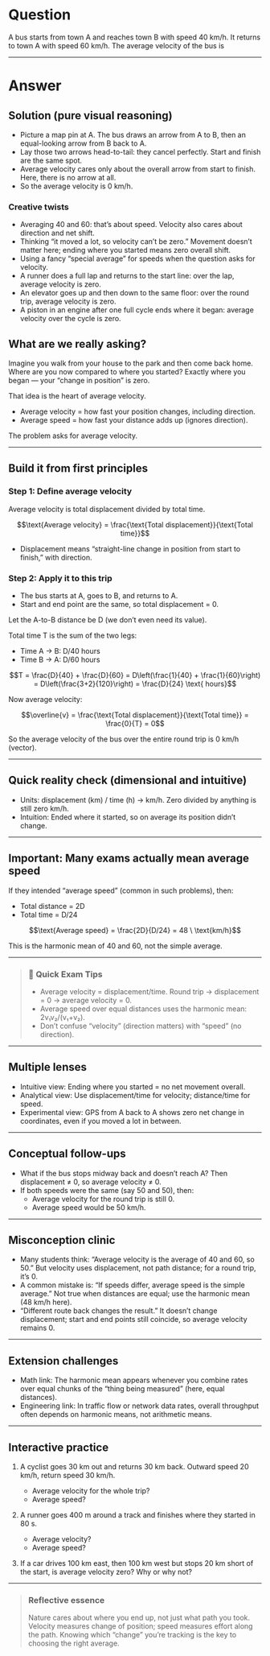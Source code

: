 # Question
A bus starts from town A and reaches town B with speed $40$ km/h. It returns to town A with speed $60$ km/h.  The average velocity of the bus is

---
# Answer
## Solution (pure visual reasoning)
- Picture a map pin at A. The bus draws an arrow from A to B, then an equal-looking arrow from B back to A.
- Lay those two arrows head-to-tail: they cancel perfectly. Start and finish are the same spot.
- Average velocity cares only about the overall arrow from start to finish. Here, there is no arrow at all.
- So the average velocity is 0 km/h.

### Creative twists
- Averaging 40 and 60: that’s about speed. Velocity also cares about direction and net shift.
- Thinking “it moved a lot, so velocity can’t be zero.” Movement doesn’t matter here; ending where you started means zero overall shift.
- Using a fancy “special average” for speeds when the question asks for velocity.
- A runner does a full lap and returns to the start line: over the lap, average velocity is zero.
- An elevator goes up and then down to the same floor: over the round trip, average velocity is zero.
- A piston in an engine after one full cycle ends where it began: average velocity over the cycle is zero.

## What are we really asking?

Imagine you walk from your house to the park and then come back home. Where are you now compared to where you started? Exactly where you began — your “change in position” is zero.

That idea is the heart of average velocity.

- Average velocity = how fast your position changes, including direction.
- Average speed = how fast your distance adds up (ignores direction).

The problem asks for average velocity.

---

## Build it from first principles

### Step 1: Define average velocity
Average velocity is total displacement divided by total time.

```math
\text{Average velocity} = \frac{\text{Total displacement}}{\text{Total time}}
```

- Displacement means “straight-line change in position from start to finish,” with direction.

### Step 2: Apply it to this trip
- The bus starts at A, goes to B, and returns to A.
- Start and end point are the same, so total displacement = 0.

Let the A-to-B distance be D (we don’t even need its value).

Total time T is the sum of the two legs:
- Time A → B: D/40 hours
- Time B → A: D/60 hours

```math
T = \frac{D}{40} + \frac{D}{60}
  = D\left(\frac{1}{40} + \frac{1}{60}\right)
  = D\left(\frac{3+2}{120}\right)
  = \frac{D}{24} \text{ hours}
```

Now average velocity:
```math
\overline{v} = \frac{\text{Total displacement}}{\text{Total time}} 
             = \frac{0}{T} 
             = 0
```

So the average velocity of the bus over the entire round trip is 0 km/h (vector).

---

## Quick reality check (dimensional and intuitive)

- Units: displacement (km) / time (h) → km/h. Zero divided by anything is still zero km/h.
- Intuition: Ended where it started, so on average its position didn’t change.

---

## Important: Many exams actually mean average speed

If they intended “average speed” (common in such problems), then:

- Total distance = 2D
- Total time = D/24
```math
\text{Average speed} 
= \frac{2D}{D/24}
= 48 \ \text{km/h}
```
This is the harmonic mean of 40 and 60, not the simple average.

---

> ### 🧠 Quick Exam Tips
> - Average velocity = displacement/time. Round trip → displacement = 0 → average velocity = 0.
> - Average speed over equal distances uses the harmonic mean: 2v₁v₂/(v₁+v₂).
> - Don’t confuse “velocity” (direction matters) with “speed” (no direction).

---

## Multiple lenses

- Intuitive view: Ending where you started = no net movement overall.
- Analytical view: Use displacement/time for velocity; distance/time for speed.
- Experimental view: GPS from A back to A shows zero net change in coordinates, even if you moved a lot in between.

---

## Conceptual follow-ups

- What if the bus stops midway back and doesn’t reach A? Then displacement ≠ 0, so average velocity ≠ 0.
- If both speeds were the same (say 50 and 50), then:
  - Average velocity for the round trip is still 0.
  - Average speed would be 50 km/h.

---

## Misconception clinic

- Many students think: “Average velocity is the average of 40 and 60, so 50.” But velocity uses displacement, not path distance; for a round trip, it’s 0.
- A common mistake is: “If speeds differ, average speed is the simple average.” Not true when distances are equal; use the harmonic mean (48 km/h here).
- “Different route back changes the result.” It doesn’t change displacement; start and end points still coincide, so average velocity remains 0.

---

## Extension challenges

- Math link: The harmonic mean appears whenever you combine rates over equal chunks of the “thing being measured” (here, equal distances).
- Engineering link: In traffic flow or network data rates, overall throughput often depends on harmonic means, not arithmetic means.

---

## Interactive practice

1) A cyclist goes 30 km out and returns 30 km back. Outward speed 20 km/h, return speed 30 km/h.
   - Average velocity for the whole trip?
   - Average speed?

2) A runner goes 400 m around a track and finishes where they started in 80 s.
   - Average velocity?
   - Average speed?

3) If a car drives 100 km east, then 100 km west but stops 20 km short of the start, is average velocity zero? Why or why not?

---

> ### Reflective essence
> Nature cares about where you end up, not just what path you took. Velocity measures change of position; speed measures effort along the path. Knowing which “change” you’re tracking is the key to choosing the right average.